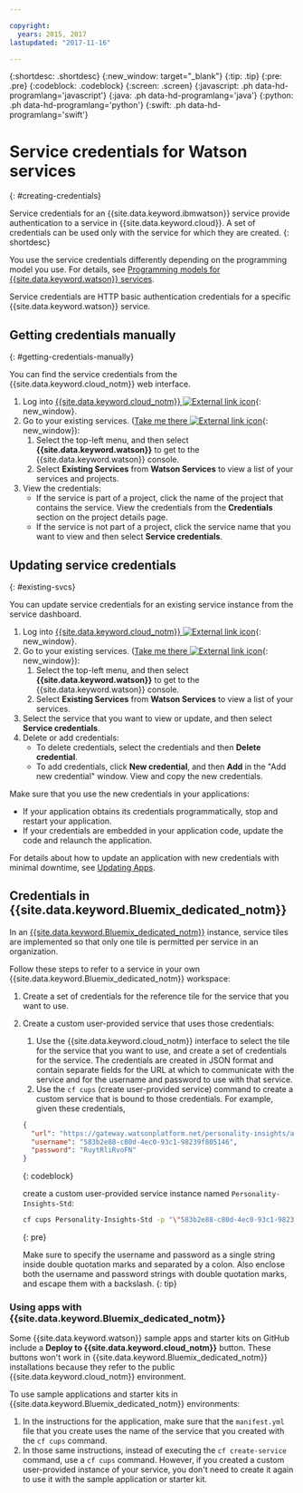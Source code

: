 ```yaml
---

copyright:
  years: 2015, 2017
lastupdated: "2017-11-16"

---
```


{:shortdesc: .shortdesc}
{:new_window: target="_blank"}
{:tip: .tip}
{:pre: .pre}
{:codeblock: .codeblock}
{:screen: .screen}
{:javascript: .ph data-hd-programlang='javascript'}
{:java: .ph data-hd-programlang='java'}
{:python: .ph data-hd-programlang='python'}
{:swift: .ph data-hd-programlang='swift'}

# Service credentials for Watson services
{: #creating-credentials}

Service credentials for an {{site.data.keyword.ibmwatson}} service provide authentication to a service in {{site.data.keyword.cloud}}. A set of credentials can be used only with the service for which they are created.
{: shortdesc}

You use the service credentials differently depending on the programming model you use. For details, see [Programming models for {{site.data.keyword.watson}} services](/docs/services/watson/getting-started-develop.html).

Service credentials are HTTP basic authentication credentials for a specific {{site.data.keyword.watson}} service.

## Getting credentials manually
{: #getting-credentials-manually}

You can find the service credentials from the {{site.data.keyword.cloud_notm}} web interface.

1.  Log into [{{site.data.keyword.cloud_notm}} ![External link icon](../../icons/launch-glyph.svg "External link icon")](https://console.{DomainName}/registration/?target=%2Fdeveloper%2Fwatson%2Fdashboard){: new_window}.
1.  Go to your existing services. ([Take me there ![External link icon](../../icons/launch-glyph.svg "External link icon")](https://console.{DomainName}/developer/watson/existing-services){: new_window}):
    1.  Select the top-left menu, and then select **{{site.data.keyword.watson}}** to get to the {{site.data.keyword.watson}} console.
    1.  Select **Existing Services** from **Watson Services** to view a list of your services and projects.
1.  View the credentials:
    - If the service is part of a project, click the name of the project that contains the service. View the credentials from the **Credentials** section on the project details page.
    - If the service is not part of a project, click the service name that you want to view and then select **Service credentials**.

## Updating service credentials
{: #existing-svcs}

You can update service credentials for an existing service instance from the service dashboard.

1.  Log into [{{site.data.keyword.cloud_notm}} ![External link icon](../../icons/launch-glyph.svg "External link icon")](https://console.{DomainName}/registration/?target=%2Fdeveloper%2Fwatson%2Fdashboard){: new_window}.
1.  Go to your existing services. ([Take me there ![External link icon](../../icons/launch-glyph.svg "External link icon")](https://console.{DomainName}/developer/watson/existing-services){: new_window}):
    1.  Select the top-left menu, and then select **{{site.data.keyword.watson}}** to get to the {{site.data.keyword.watson}} console.
    1.  Select **Existing Services** from **Watson Services** to view a list of your services.
1.  Select the service that you want to view or update, and then select **Service credentials**.
1.  Delete or add credentials:
    - To delete credentials, select the credentials and then **Delete credential**.
    - To add credentials, click **New credential**, and then **Add** in the "Add new credential" window. View and copy the new credentials.

Make sure that you use the new credentials in your applications:

- If your application obtains its credentials programmatically, stop and restart your application.
- If your credentials are embedded in your application code, update the code and relaunch the application.

For details about how to update an application with new credentials with minimal downtime, see [Updating Apps](/docs/manageapps/updapps.html).

## Credentials in {{site.data.keyword.Bluemix_dedicated_notm}}

In an [{{site.data.keyword.Bluemix_dedicated_notm}}](/docs/dedicated/index.html#dedicated) instance, service tiles are implemented so that only one tile is permitted per service in an organization.

Follow these steps to refer to a service in your own {{site.data.keyword.Bluemix_dedicated_notm}} workspace:

1.  Create a set of credentials for the reference tile for the service that you want to use.
1.  Create a custom user-provided service that uses those credentials:

    1.  Use the {{site.data.keyword.cloud_notm}} interface to select the tile for the service that you want to use, and create a set of credentials for the service. The credentials are created in JSON format and contain separate fields for the URL at which to communicate with the service and for the username and password to use with that service.
    1.  Use the `cf cups` (create user-provided service) command to create a  custom service that is bound to those credentials. For example, given these credentials,

      ```json
      {
        "url": "https://gateway.watsonplatform.net/personality-insights/api",
        "username": "583b2e88-c80d-4ec0-93c1-98239f805146",
        "password": "RuytRliRvoFN"
      }
      ```
      {: codeblock}

      create a custom user-provided service instance named `Personality-Insights-Std`:

      ```bash
      cf cups Personality-Insights-Std -p "\"583b2e88-c80d-4ec0-93c1-98239f805146\":\"RuytRliRvoFN\""
      ```
      {: pre}

      Make sure to specify the username and password as a single string inside double quotation marks and separated by a colon. Also enclose both the username and password strings with double quotation marks, and escape them with a backslash.
      {: tip}

### Using apps with {{site.data.keyword.Bluemix_dedicated_notm}}

Some {{site.data.keyword.watson}} sample apps and starter kits on GitHub include a **Deploy to {{site.data.keyword.cloud_notm}}** button. These buttons won't work in {{site.data.keyword.Bluemix_dedicated_notm}} installations because they refer to the public {{site.data.keyword.cloud_notm}} environment.

To use sample applications and starter kits in {{site.data.keyword.Bluemix_dedicated_notm}} environments:

1.  In the instructions for the application, make sure that the `manifest.yml` file that you create uses the name of the service that you created with the `cf cups` command.
1.  In those same instructions, instead of executing the `cf create-service` command, use a `cf cups` command. However, if you created a custom user-provided instance of your service, you don't need to create it again to use it with the sample application or starter kit.
